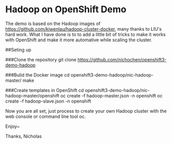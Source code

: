 # Hadoop on OpenShift Demo

The demo is based on the Hadoop images of https://github.com/kiwenlau/hadoop-cluster-docker, many thanks to LIU's hard work.
What I have done is to to add a little bit of tricks to make it works with OpenShift and make it more automative while scaling the cluster.

##Seting up

###Clone the repository
  git clone https://github.com/nichochen/openshift3-demo-hadoop

###Bulid the Docker image
  cd openshift3-demo-hadoop/nic-hadoop-master/
  make
  
###Create templates in OpenShift
  cd openshift3-demo-hadoop/nic-hadoop-master/openshift
  oc create -f hadoop-master.json -n openshift
  oc create -f hadoop-slave.json -n openshift

Now you are all set, just process to create your own Hadoop cluster with the web console or command line tool oc.

Enjoy~

Thanks,
Nicholas
